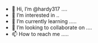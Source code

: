 - 👋 Hi, I’m @hardy317 ....
- 👀 I’m interested in ..
- 🌱 I’m currently learning .....
- 💞️ I’m looking to collaborate on ....
- 📫 How to reach me .....

<!---
hardy317/hardy317 is a ✨ special ✨ repository because its `README.md` (this file) appears on your GitHub profile.
You can click the Preview link to take a look at your changes.
--->
